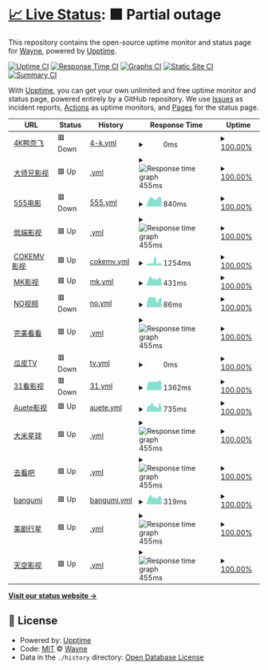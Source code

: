 # [📈 Live Status](https://Waynenet.github.io/upptime): <!--live status--> **🟧 Partial outage**

This repository contains the open-source uptime monitor and status page for [Wayne](soga.ml), powered by [Upptime](https://github.com/upptime/upptime).

[![Uptime CI](https://github.com/Waynenet/upptime/workflows/Uptime%20CI/badge.svg)](https://github.com/Waynenet/upptime/actions?query=workflow%3A%22Uptime+CI%22)
[![Response Time CI](https://github.com/Waynenet/upptime/workflows/Response%20Time%20CI/badge.svg)](https://github.com/Waynenet/upptime/actions?query=workflow%3A%22Response+Time+CI%22)
[![Graphs CI](https://github.com/Waynenet/upptime/workflows/Graphs%20CI/badge.svg)](https://github.com/Waynenet/upptime/actions?query=workflow%3A%22Graphs+CI%22)
[![Static Site CI](https://github.com/Waynenet/upptime/workflows/Static%20Site%20CI/badge.svg)](https://github.com/Waynenet/upptime/actions?query=workflow%3A%22Static+Site+CI%22)
[![Summary CI](https://github.com/Waynenet/upptime/workflows/Summary%20CI/badge.svg)](https://github.com/Waynenet/upptime/actions?query=workflow%3A%22Summary+CI%22)

With [Upptime](https://upptime.js.org), you can get your own unlimited and free uptime monitor and status page, powered entirely by a GitHub repository. We use [Issues](https://github.com/Waynenet/upptime/issues) as incident reports, [Actions](https://github.com/Waynenet/upptime/actions) as uptime monitors, and [Pages](https://Waynenet.github.io/upptime) for the status page.

<!--start: status pages-->
<!-- This summary is generated by Upptime (https://github.com/upptime/upptime) -->
<!-- Do not edit this manually, your changes will be overwritten -->
<!-- prettier-ignore -->
| URL | Status | History | Response Time | Uptime |
| --- | ------ | ------- | ------------- | ------ |
| <img alt="" src="https://icons.duckduckgo.com/ip3/azx.me.ico" height="13"> [4K鸭奈飞](https://azx.me) | 🟥 Down | [4-k.yml](https://github.com/Waynenet/upptime/commits/HEAD/history/4-k.yml) | <details><summary><img alt="Response time graph" src="./graphs/4-k/response-time-week.png" height="20"> 0ms</summary><br><a href="https://Waynenet.github.io/upptime/history/4-k"><img alt="Response time 0" src="https://img.shields.io/endpoint?url=https%3A%2F%2Fraw.githubusercontent.com%2FWaynenet%2Fupptime%2FHEAD%2Fapi%2F4-k%2Fresponse-time.json"></a><br><a href="https://Waynenet.github.io/upptime/history/4-k"><img alt="24-hour response time 0" src="https://img.shields.io/endpoint?url=https%3A%2F%2Fraw.githubusercontent.com%2FWaynenet%2Fupptime%2FHEAD%2Fapi%2F4-k%2Fresponse-time-day.json"></a><br><a href="https://Waynenet.github.io/upptime/history/4-k"><img alt="7-day response time 0" src="https://img.shields.io/endpoint?url=https%3A%2F%2Fraw.githubusercontent.com%2FWaynenet%2Fupptime%2FHEAD%2Fapi%2F4-k%2Fresponse-time-week.json"></a><br><a href="https://Waynenet.github.io/upptime/history/4-k"><img alt="30-day response time 0" src="https://img.shields.io/endpoint?url=https%3A%2F%2Fraw.githubusercontent.com%2FWaynenet%2Fupptime%2FHEAD%2Fapi%2F4-k%2Fresponse-time-month.json"></a><br><a href="https://Waynenet.github.io/upptime/history/4-k"><img alt="1-year response time 0" src="https://img.shields.io/endpoint?url=https%3A%2F%2Fraw.githubusercontent.com%2FWaynenet%2Fupptime%2FHEAD%2Fapi%2F4-k%2Fresponse-time-year.json"></a></details> | <details><summary><a href="https://Waynenet.github.io/upptime/history/4-k">100.00%</a></summary><a href="https://Waynenet.github.io/upptime/history/4-k"><img alt="All-time uptime 100.00%" src="https://img.shields.io/endpoint?url=https%3A%2F%2Fraw.githubusercontent.com%2FWaynenet%2Fupptime%2FHEAD%2Fapi%2F4-k%2Fuptime.json"></a><br><a href="https://Waynenet.github.io/upptime/history/4-k"><img alt="24-hour uptime 100.00%" src="https://img.shields.io/endpoint?url=https%3A%2F%2Fraw.githubusercontent.com%2FWaynenet%2Fupptime%2FHEAD%2Fapi%2F4-k%2Fuptime-day.json"></a><br><a href="https://Waynenet.github.io/upptime/history/4-k"><img alt="7-day uptime 100.00%" src="https://img.shields.io/endpoint?url=https%3A%2F%2Fraw.githubusercontent.com%2FWaynenet%2Fupptime%2FHEAD%2Fapi%2F4-k%2Fuptime-week.json"></a><br><a href="https://Waynenet.github.io/upptime/history/4-k"><img alt="30-day uptime 100.00%" src="https://img.shields.io/endpoint?url=https%3A%2F%2Fraw.githubusercontent.com%2FWaynenet%2Fupptime%2FHEAD%2Fapi%2F4-k%2Fuptime-month.json"></a><br><a href="https://Waynenet.github.io/upptime/history/4-k"><img alt="1-year uptime 100.00%" src="https://img.shields.io/endpoint?url=https%3A%2F%2Fraw.githubusercontent.com%2FWaynenet%2Fupptime%2FHEAD%2Fapi%2F4-k%2Fuptime-year.json"></a></details>
| <img alt="" src="https://icons.duckduckgo.com/ip3/dsxys.pro.ico" height="13"> [大师兄影视](https://dsxys.pro) | 🟩 Up | [.yml](https://github.com/Waynenet/upptime/commits/HEAD/history/.yml) | <details><summary><img alt="Response time graph" src="./graphs//response-time-week.png" height="20"> 455ms</summary><br><a href="https://Waynenet.github.io/upptime/history/"><img alt="Response time 867" src="https://img.shields.io/endpoint?url=https%3A%2F%2Fraw.githubusercontent.com%2FWaynenet%2Fupptime%2FHEAD%2Fapi%2F%2Fresponse-time.json"></a><br><a href="https://Waynenet.github.io/upptime/history/"><img alt="24-hour response time 421" src="https://img.shields.io/endpoint?url=https%3A%2F%2Fraw.githubusercontent.com%2FWaynenet%2Fupptime%2FHEAD%2Fapi%2F%2Fresponse-time-day.json"></a><br><a href="https://Waynenet.github.io/upptime/history/"><img alt="7-day response time 455" src="https://img.shields.io/endpoint?url=https%3A%2F%2Fraw.githubusercontent.com%2FWaynenet%2Fupptime%2FHEAD%2Fapi%2F%2Fresponse-time-week.json"></a><br><a href="https://Waynenet.github.io/upptime/history/"><img alt="30-day response time 781" src="https://img.shields.io/endpoint?url=https%3A%2F%2Fraw.githubusercontent.com%2FWaynenet%2Fupptime%2FHEAD%2Fapi%2F%2Fresponse-time-month.json"></a><br><a href="https://Waynenet.github.io/upptime/history/"><img alt="1-year response time 867" src="https://img.shields.io/endpoint?url=https%3A%2F%2Fraw.githubusercontent.com%2FWaynenet%2Fupptime%2FHEAD%2Fapi%2F%2Fresponse-time-year.json"></a></details> | <details><summary><a href="https://Waynenet.github.io/upptime/history/">100.00%</a></summary><a href="https://Waynenet.github.io/upptime/history/"><img alt="All-time uptime 99.71%" src="https://img.shields.io/endpoint?url=https%3A%2F%2Fraw.githubusercontent.com%2FWaynenet%2Fupptime%2FHEAD%2Fapi%2F%2Fuptime.json"></a><br><a href="https://Waynenet.github.io/upptime/history/"><img alt="24-hour uptime 100.00%" src="https://img.shields.io/endpoint?url=https%3A%2F%2Fraw.githubusercontent.com%2FWaynenet%2Fupptime%2FHEAD%2Fapi%2F%2Fuptime-day.json"></a><br><a href="https://Waynenet.github.io/upptime/history/"><img alt="7-day uptime 100.00%" src="https://img.shields.io/endpoint?url=https%3A%2F%2Fraw.githubusercontent.com%2FWaynenet%2Fupptime%2FHEAD%2Fapi%2F%2Fuptime-week.json"></a><br><a href="https://Waynenet.github.io/upptime/history/"><img alt="30-day uptime 99.73%" src="https://img.shields.io/endpoint?url=https%3A%2F%2Fraw.githubusercontent.com%2FWaynenet%2Fupptime%2FHEAD%2Fapi%2F%2Fuptime-month.json"></a><br><a href="https://Waynenet.github.io/upptime/history/"><img alt="1-year uptime 99.71%" src="https://img.shields.io/endpoint?url=https%3A%2F%2Fraw.githubusercontent.com%2FWaynenet%2Fupptime%2FHEAD%2Fapi%2F%2Fuptime-year.json"></a></details>
| <img alt="" src="https://icons.duckduckgo.com/ip3/www.5ying.fun.ico" height="13"> [555电影](https://www.5ying.fun) | 🟥 Down | [555.yml](https://github.com/Waynenet/upptime/commits/HEAD/history/555.yml) | <details><summary><img alt="Response time graph" src="./graphs/555/response-time-week.png" height="20"> 840ms</summary><br><a href="https://Waynenet.github.io/upptime/history/555"><img alt="Response time 1082" src="https://img.shields.io/endpoint?url=https%3A%2F%2Fraw.githubusercontent.com%2FWaynenet%2Fupptime%2FHEAD%2Fapi%2F555%2Fresponse-time.json"></a><br><a href="https://Waynenet.github.io/upptime/history/555"><img alt="24-hour response time 933" src="https://img.shields.io/endpoint?url=https%3A%2F%2Fraw.githubusercontent.com%2FWaynenet%2Fupptime%2FHEAD%2Fapi%2F555%2Fresponse-time-day.json"></a><br><a href="https://Waynenet.github.io/upptime/history/555"><img alt="7-day response time 840" src="https://img.shields.io/endpoint?url=https%3A%2F%2Fraw.githubusercontent.com%2FWaynenet%2Fupptime%2FHEAD%2Fapi%2F555%2Fresponse-time-week.json"></a><br><a href="https://Waynenet.github.io/upptime/history/555"><img alt="30-day response time 1106" src="https://img.shields.io/endpoint?url=https%3A%2F%2Fraw.githubusercontent.com%2FWaynenet%2Fupptime%2FHEAD%2Fapi%2F555%2Fresponse-time-month.json"></a><br><a href="https://Waynenet.github.io/upptime/history/555"><img alt="1-year response time 1082" src="https://img.shields.io/endpoint?url=https%3A%2F%2Fraw.githubusercontent.com%2FWaynenet%2Fupptime%2FHEAD%2Fapi%2F555%2Fresponse-time-year.json"></a></details> | <details><summary><a href="https://Waynenet.github.io/upptime/history/555">100.00%</a></summary><a href="https://Waynenet.github.io/upptime/history/555"><img alt="All-time uptime 100.00%" src="https://img.shields.io/endpoint?url=https%3A%2F%2Fraw.githubusercontent.com%2FWaynenet%2Fupptime%2FHEAD%2Fapi%2F555%2Fuptime.json"></a><br><a href="https://Waynenet.github.io/upptime/history/555"><img alt="24-hour uptime 100.00%" src="https://img.shields.io/endpoint?url=https%3A%2F%2Fraw.githubusercontent.com%2FWaynenet%2Fupptime%2FHEAD%2Fapi%2F555%2Fuptime-day.json"></a><br><a href="https://Waynenet.github.io/upptime/history/555"><img alt="7-day uptime 100.00%" src="https://img.shields.io/endpoint?url=https%3A%2F%2Fraw.githubusercontent.com%2FWaynenet%2Fupptime%2FHEAD%2Fapi%2F555%2Fuptime-week.json"></a><br><a href="https://Waynenet.github.io/upptime/history/555"><img alt="30-day uptime 100.00%" src="https://img.shields.io/endpoint?url=https%3A%2F%2Fraw.githubusercontent.com%2FWaynenet%2Fupptime%2FHEAD%2Fapi%2F555%2Fuptime-month.json"></a><br><a href="https://Waynenet.github.io/upptime/history/555"><img alt="1-year uptime 100.00%" src="https://img.shields.io/endpoint?url=https%3A%2F%2Fraw.githubusercontent.com%2FWaynenet%2Fupptime%2FHEAD%2Fapi%2F555%2Fuptime-year.json"></a></details>
| <img alt="" src="https://icons.duckduckgo.com/ip3/ddys.tv.ico" height="13"> [低端影视](https://ddys.tv) | 🟩 Up | [.yml](https://github.com/Waynenet/upptime/commits/HEAD/history/.yml) | <details><summary><img alt="Response time graph" src="./graphs//response-time-week.png" height="20"> 455ms</summary><br><a href="https://Waynenet.github.io/upptime/history/"><img alt="Response time 867" src="https://img.shields.io/endpoint?url=https%3A%2F%2Fraw.githubusercontent.com%2FWaynenet%2Fupptime%2FHEAD%2Fapi%2F%2Fresponse-time.json"></a><br><a href="https://Waynenet.github.io/upptime/history/"><img alt="24-hour response time 421" src="https://img.shields.io/endpoint?url=https%3A%2F%2Fraw.githubusercontent.com%2FWaynenet%2Fupptime%2FHEAD%2Fapi%2F%2Fresponse-time-day.json"></a><br><a href="https://Waynenet.github.io/upptime/history/"><img alt="7-day response time 455" src="https://img.shields.io/endpoint?url=https%3A%2F%2Fraw.githubusercontent.com%2FWaynenet%2Fupptime%2FHEAD%2Fapi%2F%2Fresponse-time-week.json"></a><br><a href="https://Waynenet.github.io/upptime/history/"><img alt="30-day response time 781" src="https://img.shields.io/endpoint?url=https%3A%2F%2Fraw.githubusercontent.com%2FWaynenet%2Fupptime%2FHEAD%2Fapi%2F%2Fresponse-time-month.json"></a><br><a href="https://Waynenet.github.io/upptime/history/"><img alt="1-year response time 867" src="https://img.shields.io/endpoint?url=https%3A%2F%2Fraw.githubusercontent.com%2FWaynenet%2Fupptime%2FHEAD%2Fapi%2F%2Fresponse-time-year.json"></a></details> | <details><summary><a href="https://Waynenet.github.io/upptime/history/">100.00%</a></summary><a href="https://Waynenet.github.io/upptime/history/"><img alt="All-time uptime 99.71%" src="https://img.shields.io/endpoint?url=https%3A%2F%2Fraw.githubusercontent.com%2FWaynenet%2Fupptime%2FHEAD%2Fapi%2F%2Fuptime.json"></a><br><a href="https://Waynenet.github.io/upptime/history/"><img alt="24-hour uptime 100.00%" src="https://img.shields.io/endpoint?url=https%3A%2F%2Fraw.githubusercontent.com%2FWaynenet%2Fupptime%2FHEAD%2Fapi%2F%2Fuptime-day.json"></a><br><a href="https://Waynenet.github.io/upptime/history/"><img alt="7-day uptime 100.00%" src="https://img.shields.io/endpoint?url=https%3A%2F%2Fraw.githubusercontent.com%2FWaynenet%2Fupptime%2FHEAD%2Fapi%2F%2Fuptime-week.json"></a><br><a href="https://Waynenet.github.io/upptime/history/"><img alt="30-day uptime 99.73%" src="https://img.shields.io/endpoint?url=https%3A%2F%2Fraw.githubusercontent.com%2FWaynenet%2Fupptime%2FHEAD%2Fapi%2F%2Fuptime-month.json"></a><br><a href="https://Waynenet.github.io/upptime/history/"><img alt="1-year uptime 99.71%" src="https://img.shields.io/endpoint?url=https%3A%2F%2Fraw.githubusercontent.com%2FWaynenet%2Fupptime%2FHEAD%2Fapi%2F%2Fuptime-year.json"></a></details>
| <img alt="" src="https://icons.duckduckgo.com/ip3/cokemv.me.ico" height="13"> [COKEMV影视](https://cokemv.me) | 🟩 Up | [cokemv.yml](https://github.com/Waynenet/upptime/commits/HEAD/history/cokemv.yml) | <details><summary><img alt="Response time graph" src="./graphs/cokemv/response-time-week.png" height="20"> 1254ms</summary><br><a href="https://Waynenet.github.io/upptime/history/cokemv"><img alt="Response time 846" src="https://img.shields.io/endpoint?url=https%3A%2F%2Fraw.githubusercontent.com%2FWaynenet%2Fupptime%2FHEAD%2Fapi%2Fcokemv%2Fresponse-time.json"></a><br><a href="https://Waynenet.github.io/upptime/history/cokemv"><img alt="24-hour response time 1115" src="https://img.shields.io/endpoint?url=https%3A%2F%2Fraw.githubusercontent.com%2FWaynenet%2Fupptime%2FHEAD%2Fapi%2Fcokemv%2Fresponse-time-day.json"></a><br><a href="https://Waynenet.github.io/upptime/history/cokemv"><img alt="7-day response time 1254" src="https://img.shields.io/endpoint?url=https%3A%2F%2Fraw.githubusercontent.com%2FWaynenet%2Fupptime%2FHEAD%2Fapi%2Fcokemv%2Fresponse-time-week.json"></a><br><a href="https://Waynenet.github.io/upptime/history/cokemv"><img alt="30-day response time 932" src="https://img.shields.io/endpoint?url=https%3A%2F%2Fraw.githubusercontent.com%2FWaynenet%2Fupptime%2FHEAD%2Fapi%2Fcokemv%2Fresponse-time-month.json"></a><br><a href="https://Waynenet.github.io/upptime/history/cokemv"><img alt="1-year response time 846" src="https://img.shields.io/endpoint?url=https%3A%2F%2Fraw.githubusercontent.com%2FWaynenet%2Fupptime%2FHEAD%2Fapi%2Fcokemv%2Fresponse-time-year.json"></a></details> | <details><summary><a href="https://Waynenet.github.io/upptime/history/cokemv">100.00%</a></summary><a href="https://Waynenet.github.io/upptime/history/cokemv"><img alt="All-time uptime 100.00%" src="https://img.shields.io/endpoint?url=https%3A%2F%2Fraw.githubusercontent.com%2FWaynenet%2Fupptime%2FHEAD%2Fapi%2Fcokemv%2Fuptime.json"></a><br><a href="https://Waynenet.github.io/upptime/history/cokemv"><img alt="24-hour uptime 100.00%" src="https://img.shields.io/endpoint?url=https%3A%2F%2Fraw.githubusercontent.com%2FWaynenet%2Fupptime%2FHEAD%2Fapi%2Fcokemv%2Fuptime-day.json"></a><br><a href="https://Waynenet.github.io/upptime/history/cokemv"><img alt="7-day uptime 100.00%" src="https://img.shields.io/endpoint?url=https%3A%2F%2Fraw.githubusercontent.com%2FWaynenet%2Fupptime%2FHEAD%2Fapi%2Fcokemv%2Fuptime-week.json"></a><br><a href="https://Waynenet.github.io/upptime/history/cokemv"><img alt="30-day uptime 100.00%" src="https://img.shields.io/endpoint?url=https%3A%2F%2Fraw.githubusercontent.com%2FWaynenet%2Fupptime%2FHEAD%2Fapi%2Fcokemv%2Fuptime-month.json"></a><br><a href="https://Waynenet.github.io/upptime/history/cokemv"><img alt="1-year uptime 100.00%" src="https://img.shields.io/endpoint?url=https%3A%2F%2Fraw.githubusercontent.com%2FWaynenet%2Fupptime%2FHEAD%2Fapi%2Fcokemv%2Fuptime-year.json"></a></details>
| <img alt="" src="https://icons.duckduckgo.com/ip3/www.mkvdo.com.ico" height="13"> [MK影视](https://www.mkvdo.com) | 🟩 Up | [mk.yml](https://github.com/Waynenet/upptime/commits/HEAD/history/mk.yml) | <details><summary><img alt="Response time graph" src="./graphs/mk/response-time-week.png" height="20"> 431ms</summary><br><a href="https://Waynenet.github.io/upptime/history/mk"><img alt="Response time 453" src="https://img.shields.io/endpoint?url=https%3A%2F%2Fraw.githubusercontent.com%2FWaynenet%2Fupptime%2FHEAD%2Fapi%2Fmk%2Fresponse-time.json"></a><br><a href="https://Waynenet.github.io/upptime/history/mk"><img alt="24-hour response time 474" src="https://img.shields.io/endpoint?url=https%3A%2F%2Fraw.githubusercontent.com%2FWaynenet%2Fupptime%2FHEAD%2Fapi%2Fmk%2Fresponse-time-day.json"></a><br><a href="https://Waynenet.github.io/upptime/history/mk"><img alt="7-day response time 431" src="https://img.shields.io/endpoint?url=https%3A%2F%2Fraw.githubusercontent.com%2FWaynenet%2Fupptime%2FHEAD%2Fapi%2Fmk%2Fresponse-time-week.json"></a><br><a href="https://Waynenet.github.io/upptime/history/mk"><img alt="30-day response time 471" src="https://img.shields.io/endpoint?url=https%3A%2F%2Fraw.githubusercontent.com%2FWaynenet%2Fupptime%2FHEAD%2Fapi%2Fmk%2Fresponse-time-month.json"></a><br><a href="https://Waynenet.github.io/upptime/history/mk"><img alt="1-year response time 453" src="https://img.shields.io/endpoint?url=https%3A%2F%2Fraw.githubusercontent.com%2FWaynenet%2Fupptime%2FHEAD%2Fapi%2Fmk%2Fresponse-time-year.json"></a></details> | <details><summary><a href="https://Waynenet.github.io/upptime/history/mk">100.00%</a></summary><a href="https://Waynenet.github.io/upptime/history/mk"><img alt="All-time uptime 100.00%" src="https://img.shields.io/endpoint?url=https%3A%2F%2Fraw.githubusercontent.com%2FWaynenet%2Fupptime%2FHEAD%2Fapi%2Fmk%2Fuptime.json"></a><br><a href="https://Waynenet.github.io/upptime/history/mk"><img alt="24-hour uptime 100.00%" src="https://img.shields.io/endpoint?url=https%3A%2F%2Fraw.githubusercontent.com%2FWaynenet%2Fupptime%2FHEAD%2Fapi%2Fmk%2Fuptime-day.json"></a><br><a href="https://Waynenet.github.io/upptime/history/mk"><img alt="7-day uptime 100.00%" src="https://img.shields.io/endpoint?url=https%3A%2F%2Fraw.githubusercontent.com%2FWaynenet%2Fupptime%2FHEAD%2Fapi%2Fmk%2Fuptime-week.json"></a><br><a href="https://Waynenet.github.io/upptime/history/mk"><img alt="30-day uptime 100.00%" src="https://img.shields.io/endpoint?url=https%3A%2F%2Fraw.githubusercontent.com%2FWaynenet%2Fupptime%2FHEAD%2Fapi%2Fmk%2Fuptime-month.json"></a><br><a href="https://Waynenet.github.io/upptime/history/mk"><img alt="1-year uptime 100.00%" src="https://img.shields.io/endpoint?url=https%3A%2F%2Fraw.githubusercontent.com%2FWaynenet%2Fupptime%2FHEAD%2Fapi%2Fmk%2Fuptime-year.json"></a></details>
| <img alt="" src="https://icons.duckduckgo.com/ip3/www.novipnoad.com.ico" height="13"> [NO视频](https://www.novipnoad.com) | 🟥 Down | [no.yml](https://github.com/Waynenet/upptime/commits/HEAD/history/no.yml) | <details><summary><img alt="Response time graph" src="./graphs/no/response-time-week.png" height="20"> 86ms</summary><br><a href="https://Waynenet.github.io/upptime/history/no"><img alt="Response time 89" src="https://img.shields.io/endpoint?url=https%3A%2F%2Fraw.githubusercontent.com%2FWaynenet%2Fupptime%2FHEAD%2Fapi%2Fno%2Fresponse-time.json"></a><br><a href="https://Waynenet.github.io/upptime/history/no"><img alt="24-hour response time 87" src="https://img.shields.io/endpoint?url=https%3A%2F%2Fraw.githubusercontent.com%2FWaynenet%2Fupptime%2FHEAD%2Fapi%2Fno%2Fresponse-time-day.json"></a><br><a href="https://Waynenet.github.io/upptime/history/no"><img alt="7-day response time 86" src="https://img.shields.io/endpoint?url=https%3A%2F%2Fraw.githubusercontent.com%2FWaynenet%2Fupptime%2FHEAD%2Fapi%2Fno%2Fresponse-time-week.json"></a><br><a href="https://Waynenet.github.io/upptime/history/no"><img alt="30-day response time 85" src="https://img.shields.io/endpoint?url=https%3A%2F%2Fraw.githubusercontent.com%2FWaynenet%2Fupptime%2FHEAD%2Fapi%2Fno%2Fresponse-time-month.json"></a><br><a href="https://Waynenet.github.io/upptime/history/no"><img alt="1-year response time 89" src="https://img.shields.io/endpoint?url=https%3A%2F%2Fraw.githubusercontent.com%2FWaynenet%2Fupptime%2FHEAD%2Fapi%2Fno%2Fresponse-time-year.json"></a></details> | <details><summary><a href="https://Waynenet.github.io/upptime/history/no">100.00%</a></summary><a href="https://Waynenet.github.io/upptime/history/no"><img alt="All-time uptime 99.95%" src="https://img.shields.io/endpoint?url=https%3A%2F%2Fraw.githubusercontent.com%2FWaynenet%2Fupptime%2FHEAD%2Fapi%2Fno%2Fuptime.json"></a><br><a href="https://Waynenet.github.io/upptime/history/no"><img alt="24-hour uptime 100.00%" src="https://img.shields.io/endpoint?url=https%3A%2F%2Fraw.githubusercontent.com%2FWaynenet%2Fupptime%2FHEAD%2Fapi%2Fno%2Fuptime-day.json"></a><br><a href="https://Waynenet.github.io/upptime/history/no"><img alt="7-day uptime 100.00%" src="https://img.shields.io/endpoint?url=https%3A%2F%2Fraw.githubusercontent.com%2FWaynenet%2Fupptime%2FHEAD%2Fapi%2Fno%2Fuptime-week.json"></a><br><a href="https://Waynenet.github.io/upptime/history/no"><img alt="30-day uptime 100.00%" src="https://img.shields.io/endpoint?url=https%3A%2F%2Fraw.githubusercontent.com%2FWaynenet%2Fupptime%2FHEAD%2Fapi%2Fno%2Fuptime-month.json"></a><br><a href="https://Waynenet.github.io/upptime/history/no"><img alt="1-year uptime 99.95%" src="https://img.shields.io/endpoint?url=https%3A%2F%2Fraw.githubusercontent.com%2FWaynenet%2Fupptime%2FHEAD%2Fapi%2Fno%2Fuptime-year.json"></a></details>
| <img alt="" src="https://icons.duckduckgo.com/ip3/www.wanmeikk.film.ico" height="13"> [完美看看](https://www.wanmeikk.film) | 🟩 Up | [.yml](https://github.com/Waynenet/upptime/commits/HEAD/history/.yml) | <details><summary><img alt="Response time graph" src="./graphs//response-time-week.png" height="20"> 455ms</summary><br><a href="https://Waynenet.github.io/upptime/history/"><img alt="Response time 867" src="https://img.shields.io/endpoint?url=https%3A%2F%2Fraw.githubusercontent.com%2FWaynenet%2Fupptime%2FHEAD%2Fapi%2F%2Fresponse-time.json"></a><br><a href="https://Waynenet.github.io/upptime/history/"><img alt="24-hour response time 421" src="https://img.shields.io/endpoint?url=https%3A%2F%2Fraw.githubusercontent.com%2FWaynenet%2Fupptime%2FHEAD%2Fapi%2F%2Fresponse-time-day.json"></a><br><a href="https://Waynenet.github.io/upptime/history/"><img alt="7-day response time 455" src="https://img.shields.io/endpoint?url=https%3A%2F%2Fraw.githubusercontent.com%2FWaynenet%2Fupptime%2FHEAD%2Fapi%2F%2Fresponse-time-week.json"></a><br><a href="https://Waynenet.github.io/upptime/history/"><img alt="30-day response time 781" src="https://img.shields.io/endpoint?url=https%3A%2F%2Fraw.githubusercontent.com%2FWaynenet%2Fupptime%2FHEAD%2Fapi%2F%2Fresponse-time-month.json"></a><br><a href="https://Waynenet.github.io/upptime/history/"><img alt="1-year response time 867" src="https://img.shields.io/endpoint?url=https%3A%2F%2Fraw.githubusercontent.com%2FWaynenet%2Fupptime%2FHEAD%2Fapi%2F%2Fresponse-time-year.json"></a></details> | <details><summary><a href="https://Waynenet.github.io/upptime/history/">100.00%</a></summary><a href="https://Waynenet.github.io/upptime/history/"><img alt="All-time uptime 99.71%" src="https://img.shields.io/endpoint?url=https%3A%2F%2Fraw.githubusercontent.com%2FWaynenet%2Fupptime%2FHEAD%2Fapi%2F%2Fuptime.json"></a><br><a href="https://Waynenet.github.io/upptime/history/"><img alt="24-hour uptime 100.00%" src="https://img.shields.io/endpoint?url=https%3A%2F%2Fraw.githubusercontent.com%2FWaynenet%2Fupptime%2FHEAD%2Fapi%2F%2Fuptime-day.json"></a><br><a href="https://Waynenet.github.io/upptime/history/"><img alt="7-day uptime 100.00%" src="https://img.shields.io/endpoint?url=https%3A%2F%2Fraw.githubusercontent.com%2FWaynenet%2Fupptime%2FHEAD%2Fapi%2F%2Fuptime-week.json"></a><br><a href="https://Waynenet.github.io/upptime/history/"><img alt="30-day uptime 99.73%" src="https://img.shields.io/endpoint?url=https%3A%2F%2Fraw.githubusercontent.com%2FWaynenet%2Fupptime%2FHEAD%2Fapi%2F%2Fuptime-month.json"></a><br><a href="https://Waynenet.github.io/upptime/history/"><img alt="1-year uptime 99.71%" src="https://img.shields.io/endpoint?url=https%3A%2F%2Fraw.githubusercontent.com%2FWaynenet%2Fupptime%2FHEAD%2Fapi%2F%2Fuptime-year.json"></a></details>
| <img alt="" src="https://icons.duckduckgo.com/ip3/guapitv.top.ico" height="13"> [瓜皮TV](https://guapitv.top) | 🟥 Down | [tv.yml](https://github.com/Waynenet/upptime/commits/HEAD/history/tv.yml) | <details><summary><img alt="Response time graph" src="./graphs/tv/response-time-week.png" height="20"> 0ms</summary><br><a href="https://Waynenet.github.io/upptime/history/tv"><img alt="Response time 0" src="https://img.shields.io/endpoint?url=https%3A%2F%2Fraw.githubusercontent.com%2FWaynenet%2Fupptime%2FHEAD%2Fapi%2Ftv%2Fresponse-time.json"></a><br><a href="https://Waynenet.github.io/upptime/history/tv"><img alt="24-hour response time 0" src="https://img.shields.io/endpoint?url=https%3A%2F%2Fraw.githubusercontent.com%2FWaynenet%2Fupptime%2FHEAD%2Fapi%2Ftv%2Fresponse-time-day.json"></a><br><a href="https://Waynenet.github.io/upptime/history/tv"><img alt="7-day response time 0" src="https://img.shields.io/endpoint?url=https%3A%2F%2Fraw.githubusercontent.com%2FWaynenet%2Fupptime%2FHEAD%2Fapi%2Ftv%2Fresponse-time-week.json"></a><br><a href="https://Waynenet.github.io/upptime/history/tv"><img alt="30-day response time 0" src="https://img.shields.io/endpoint?url=https%3A%2F%2Fraw.githubusercontent.com%2FWaynenet%2Fupptime%2FHEAD%2Fapi%2Ftv%2Fresponse-time-month.json"></a><br><a href="https://Waynenet.github.io/upptime/history/tv"><img alt="1-year response time 0" src="https://img.shields.io/endpoint?url=https%3A%2F%2Fraw.githubusercontent.com%2FWaynenet%2Fupptime%2FHEAD%2Fapi%2Ftv%2Fresponse-time-year.json"></a></details> | <details><summary><a href="https://Waynenet.github.io/upptime/history/tv">100.00%</a></summary><a href="https://Waynenet.github.io/upptime/history/tv"><img alt="All-time uptime 99.97%" src="https://img.shields.io/endpoint?url=https%3A%2F%2Fraw.githubusercontent.com%2FWaynenet%2Fupptime%2FHEAD%2Fapi%2Ftv%2Fuptime.json"></a><br><a href="https://Waynenet.github.io/upptime/history/tv"><img alt="24-hour uptime 100.00%" src="https://img.shields.io/endpoint?url=https%3A%2F%2Fraw.githubusercontent.com%2FWaynenet%2Fupptime%2FHEAD%2Fapi%2Ftv%2Fuptime-day.json"></a><br><a href="https://Waynenet.github.io/upptime/history/tv"><img alt="7-day uptime 100.00%" src="https://img.shields.io/endpoint?url=https%3A%2F%2Fraw.githubusercontent.com%2FWaynenet%2Fupptime%2FHEAD%2Fapi%2Ftv%2Fuptime-week.json"></a><br><a href="https://Waynenet.github.io/upptime/history/tv"><img alt="30-day uptime 100.00%" src="https://img.shields.io/endpoint?url=https%3A%2F%2Fraw.githubusercontent.com%2FWaynenet%2Fupptime%2FHEAD%2Fapi%2Ftv%2Fuptime-month.json"></a><br><a href="https://Waynenet.github.io/upptime/history/tv"><img alt="1-year uptime 99.97%" src="https://img.shields.io/endpoint?url=https%3A%2F%2Fraw.githubusercontent.com%2FWaynenet%2Fupptime%2FHEAD%2Fapi%2Ftv%2Fuptime-year.json"></a></details>
| <img alt="" src="https://icons.duckduckgo.com/ip3/www.31kan.com.ico" height="13"> [31看影视](http://www.31kan.com) | 🟥 Down | [31.yml](https://github.com/Waynenet/upptime/commits/HEAD/history/31.yml) | <details><summary><img alt="Response time graph" src="./graphs/31/response-time-week.png" height="20"> 1362ms</summary><br><a href="https://Waynenet.github.io/upptime/history/31"><img alt="Response time 1417" src="https://img.shields.io/endpoint?url=https%3A%2F%2Fraw.githubusercontent.com%2FWaynenet%2Fupptime%2FHEAD%2Fapi%2F31%2Fresponse-time.json"></a><br><a href="https://Waynenet.github.io/upptime/history/31"><img alt="24-hour response time 1329" src="https://img.shields.io/endpoint?url=https%3A%2F%2Fraw.githubusercontent.com%2FWaynenet%2Fupptime%2FHEAD%2Fapi%2F31%2Fresponse-time-day.json"></a><br><a href="https://Waynenet.github.io/upptime/history/31"><img alt="7-day response time 1362" src="https://img.shields.io/endpoint?url=https%3A%2F%2Fraw.githubusercontent.com%2FWaynenet%2Fupptime%2FHEAD%2Fapi%2F31%2Fresponse-time-week.json"></a><br><a href="https://Waynenet.github.io/upptime/history/31"><img alt="30-day response time 1417" src="https://img.shields.io/endpoint?url=https%3A%2F%2Fraw.githubusercontent.com%2FWaynenet%2Fupptime%2FHEAD%2Fapi%2F31%2Fresponse-time-month.json"></a><br><a href="https://Waynenet.github.io/upptime/history/31"><img alt="1-year response time 1417" src="https://img.shields.io/endpoint?url=https%3A%2F%2Fraw.githubusercontent.com%2FWaynenet%2Fupptime%2FHEAD%2Fapi%2F31%2Fresponse-time-year.json"></a></details> | <details><summary><a href="https://Waynenet.github.io/upptime/history/31">100.00%</a></summary><a href="https://Waynenet.github.io/upptime/history/31"><img alt="All-time uptime 100.00%" src="https://img.shields.io/endpoint?url=https%3A%2F%2Fraw.githubusercontent.com%2FWaynenet%2Fupptime%2FHEAD%2Fapi%2F31%2Fuptime.json"></a><br><a href="https://Waynenet.github.io/upptime/history/31"><img alt="24-hour uptime 100.00%" src="https://img.shields.io/endpoint?url=https%3A%2F%2Fraw.githubusercontent.com%2FWaynenet%2Fupptime%2FHEAD%2Fapi%2F31%2Fuptime-day.json"></a><br><a href="https://Waynenet.github.io/upptime/history/31"><img alt="7-day uptime 100.00%" src="https://img.shields.io/endpoint?url=https%3A%2F%2Fraw.githubusercontent.com%2FWaynenet%2Fupptime%2FHEAD%2Fapi%2F31%2Fuptime-week.json"></a><br><a href="https://Waynenet.github.io/upptime/history/31"><img alt="30-day uptime 100.00%" src="https://img.shields.io/endpoint?url=https%3A%2F%2Fraw.githubusercontent.com%2FWaynenet%2Fupptime%2FHEAD%2Fapi%2F31%2Fuptime-month.json"></a><br><a href="https://Waynenet.github.io/upptime/history/31"><img alt="1-year uptime 100.00%" src="https://img.shields.io/endpoint?url=https%3A%2F%2Fraw.githubusercontent.com%2FWaynenet%2Fupptime%2FHEAD%2Fapi%2F31%2Fuptime-year.json"></a></details>
| <img alt="" src="https://icons.duckduckgo.com/ip3/auete.com.ico" height="13"> [Auete影视](https://auete.com) | 🟩 Up | [auete.yml](https://github.com/Waynenet/upptime/commits/HEAD/history/auete.yml) | <details><summary><img alt="Response time graph" src="./graphs/auete/response-time-week.png" height="20"> 735ms</summary><br><a href="https://Waynenet.github.io/upptime/history/auete"><img alt="Response time 725" src="https://img.shields.io/endpoint?url=https%3A%2F%2Fraw.githubusercontent.com%2FWaynenet%2Fupptime%2FHEAD%2Fapi%2Fauete%2Fresponse-time.json"></a><br><a href="https://Waynenet.github.io/upptime/history/auete"><img alt="24-hour response time 948" src="https://img.shields.io/endpoint?url=https%3A%2F%2Fraw.githubusercontent.com%2FWaynenet%2Fupptime%2FHEAD%2Fapi%2Fauete%2Fresponse-time-day.json"></a><br><a href="https://Waynenet.github.io/upptime/history/auete"><img alt="7-day response time 735" src="https://img.shields.io/endpoint?url=https%3A%2F%2Fraw.githubusercontent.com%2FWaynenet%2Fupptime%2FHEAD%2Fapi%2Fauete%2Fresponse-time-week.json"></a><br><a href="https://Waynenet.github.io/upptime/history/auete"><img alt="30-day response time 791" src="https://img.shields.io/endpoint?url=https%3A%2F%2Fraw.githubusercontent.com%2FWaynenet%2Fupptime%2FHEAD%2Fapi%2Fauete%2Fresponse-time-month.json"></a><br><a href="https://Waynenet.github.io/upptime/history/auete"><img alt="1-year response time 725" src="https://img.shields.io/endpoint?url=https%3A%2F%2Fraw.githubusercontent.com%2FWaynenet%2Fupptime%2FHEAD%2Fapi%2Fauete%2Fresponse-time-year.json"></a></details> | <details><summary><a href="https://Waynenet.github.io/upptime/history/auete">100.00%</a></summary><a href="https://Waynenet.github.io/upptime/history/auete"><img alt="All-time uptime 100.00%" src="https://img.shields.io/endpoint?url=https%3A%2F%2Fraw.githubusercontent.com%2FWaynenet%2Fupptime%2FHEAD%2Fapi%2Fauete%2Fuptime.json"></a><br><a href="https://Waynenet.github.io/upptime/history/auete"><img alt="24-hour uptime 100.00%" src="https://img.shields.io/endpoint?url=https%3A%2F%2Fraw.githubusercontent.com%2FWaynenet%2Fupptime%2FHEAD%2Fapi%2Fauete%2Fuptime-day.json"></a><br><a href="https://Waynenet.github.io/upptime/history/auete"><img alt="7-day uptime 100.00%" src="https://img.shields.io/endpoint?url=https%3A%2F%2Fraw.githubusercontent.com%2FWaynenet%2Fupptime%2FHEAD%2Fapi%2Fauete%2Fuptime-week.json"></a><br><a href="https://Waynenet.github.io/upptime/history/auete"><img alt="30-day uptime 100.00%" src="https://img.shields.io/endpoint?url=https%3A%2F%2Fraw.githubusercontent.com%2FWaynenet%2Fupptime%2FHEAD%2Fapi%2Fauete%2Fuptime-month.json"></a><br><a href="https://Waynenet.github.io/upptime/history/auete"><img alt="1-year uptime 100.00%" src="https://img.shields.io/endpoint?url=https%3A%2F%2Fraw.githubusercontent.com%2FWaynenet%2Fupptime%2FHEAD%2Fapi%2Fauete%2Fuptime-year.json"></a></details>
| <img alt="" src="https://icons.duckduckgo.com/ip3/www.dmxq.fun.ico" height="13"> [大米星球](https://www.dmxq.fun) | 🟩 Up | [.yml](https://github.com/Waynenet/upptime/commits/HEAD/history/.yml) | <details><summary><img alt="Response time graph" src="./graphs//response-time-week.png" height="20"> 455ms</summary><br><a href="https://Waynenet.github.io/upptime/history/"><img alt="Response time 867" src="https://img.shields.io/endpoint?url=https%3A%2F%2Fraw.githubusercontent.com%2FWaynenet%2Fupptime%2FHEAD%2Fapi%2F%2Fresponse-time.json"></a><br><a href="https://Waynenet.github.io/upptime/history/"><img alt="24-hour response time 421" src="https://img.shields.io/endpoint?url=https%3A%2F%2Fraw.githubusercontent.com%2FWaynenet%2Fupptime%2FHEAD%2Fapi%2F%2Fresponse-time-day.json"></a><br><a href="https://Waynenet.github.io/upptime/history/"><img alt="7-day response time 455" src="https://img.shields.io/endpoint?url=https%3A%2F%2Fraw.githubusercontent.com%2FWaynenet%2Fupptime%2FHEAD%2Fapi%2F%2Fresponse-time-week.json"></a><br><a href="https://Waynenet.github.io/upptime/history/"><img alt="30-day response time 781" src="https://img.shields.io/endpoint?url=https%3A%2F%2Fraw.githubusercontent.com%2FWaynenet%2Fupptime%2FHEAD%2Fapi%2F%2Fresponse-time-month.json"></a><br><a href="https://Waynenet.github.io/upptime/history/"><img alt="1-year response time 867" src="https://img.shields.io/endpoint?url=https%3A%2F%2Fraw.githubusercontent.com%2FWaynenet%2Fupptime%2FHEAD%2Fapi%2F%2Fresponse-time-year.json"></a></details> | <details><summary><a href="https://Waynenet.github.io/upptime/history/">100.00%</a></summary><a href="https://Waynenet.github.io/upptime/history/"><img alt="All-time uptime 99.71%" src="https://img.shields.io/endpoint?url=https%3A%2F%2Fraw.githubusercontent.com%2FWaynenet%2Fupptime%2FHEAD%2Fapi%2F%2Fuptime.json"></a><br><a href="https://Waynenet.github.io/upptime/history/"><img alt="24-hour uptime 100.00%" src="https://img.shields.io/endpoint?url=https%3A%2F%2Fraw.githubusercontent.com%2FWaynenet%2Fupptime%2FHEAD%2Fapi%2F%2Fuptime-day.json"></a><br><a href="https://Waynenet.github.io/upptime/history/"><img alt="7-day uptime 100.00%" src="https://img.shields.io/endpoint?url=https%3A%2F%2Fraw.githubusercontent.com%2FWaynenet%2Fupptime%2FHEAD%2Fapi%2F%2Fuptime-week.json"></a><br><a href="https://Waynenet.github.io/upptime/history/"><img alt="30-day uptime 99.73%" src="https://img.shields.io/endpoint?url=https%3A%2F%2Fraw.githubusercontent.com%2FWaynenet%2Fupptime%2FHEAD%2Fapi%2F%2Fuptime-month.json"></a><br><a href="https://Waynenet.github.io/upptime/history/"><img alt="1-year uptime 99.71%" src="https://img.shields.io/endpoint?url=https%3A%2F%2Fraw.githubusercontent.com%2FWaynenet%2Fupptime%2FHEAD%2Fapi%2F%2Fuptime-year.json"></a></details>
| <img alt="" src="https://icons.duckduckgo.com/ip3/www.qkan8.com.ico" height="13"> [去看吧](https://www.qkan8.com) | 🟩 Up | [.yml](https://github.com/Waynenet/upptime/commits/HEAD/history/.yml) | <details><summary><img alt="Response time graph" src="./graphs//response-time-week.png" height="20"> 455ms</summary><br><a href="https://Waynenet.github.io/upptime/history/"><img alt="Response time 867" src="https://img.shields.io/endpoint?url=https%3A%2F%2Fraw.githubusercontent.com%2FWaynenet%2Fupptime%2FHEAD%2Fapi%2F%2Fresponse-time.json"></a><br><a href="https://Waynenet.github.io/upptime/history/"><img alt="24-hour response time 421" src="https://img.shields.io/endpoint?url=https%3A%2F%2Fraw.githubusercontent.com%2FWaynenet%2Fupptime%2FHEAD%2Fapi%2F%2Fresponse-time-day.json"></a><br><a href="https://Waynenet.github.io/upptime/history/"><img alt="7-day response time 455" src="https://img.shields.io/endpoint?url=https%3A%2F%2Fraw.githubusercontent.com%2FWaynenet%2Fupptime%2FHEAD%2Fapi%2F%2Fresponse-time-week.json"></a><br><a href="https://Waynenet.github.io/upptime/history/"><img alt="30-day response time 781" src="https://img.shields.io/endpoint?url=https%3A%2F%2Fraw.githubusercontent.com%2FWaynenet%2Fupptime%2FHEAD%2Fapi%2F%2Fresponse-time-month.json"></a><br><a href="https://Waynenet.github.io/upptime/history/"><img alt="1-year response time 867" src="https://img.shields.io/endpoint?url=https%3A%2F%2Fraw.githubusercontent.com%2FWaynenet%2Fupptime%2FHEAD%2Fapi%2F%2Fresponse-time-year.json"></a></details> | <details><summary><a href="https://Waynenet.github.io/upptime/history/">100.00%</a></summary><a href="https://Waynenet.github.io/upptime/history/"><img alt="All-time uptime 99.71%" src="https://img.shields.io/endpoint?url=https%3A%2F%2Fraw.githubusercontent.com%2FWaynenet%2Fupptime%2FHEAD%2Fapi%2F%2Fuptime.json"></a><br><a href="https://Waynenet.github.io/upptime/history/"><img alt="24-hour uptime 100.00%" src="https://img.shields.io/endpoint?url=https%3A%2F%2Fraw.githubusercontent.com%2FWaynenet%2Fupptime%2FHEAD%2Fapi%2F%2Fuptime-day.json"></a><br><a href="https://Waynenet.github.io/upptime/history/"><img alt="7-day uptime 100.00%" src="https://img.shields.io/endpoint?url=https%3A%2F%2Fraw.githubusercontent.com%2FWaynenet%2Fupptime%2FHEAD%2Fapi%2F%2Fuptime-week.json"></a><br><a href="https://Waynenet.github.io/upptime/history/"><img alt="30-day uptime 99.73%" src="https://img.shields.io/endpoint?url=https%3A%2F%2Fraw.githubusercontent.com%2FWaynenet%2Fupptime%2FHEAD%2Fapi%2F%2Fuptime-month.json"></a><br><a href="https://Waynenet.github.io/upptime/history/"><img alt="1-year uptime 99.71%" src="https://img.shields.io/endpoint?url=https%3A%2F%2Fraw.githubusercontent.com%2FWaynenet%2Fupptime%2FHEAD%2Fapi%2F%2Fuptime-year.json"></a></details>
| <img alt="" src="https://icons.duckduckgo.com/ip3/bangumi.online.ico" height="13"> [bangumi](https://bangumi.online) | 🟩 Up | [bangumi.yml](https://github.com/Waynenet/upptime/commits/HEAD/history/bangumi.yml) | <details><summary><img alt="Response time graph" src="./graphs/bangumi/response-time-week.png" height="20"> 319ms</summary><br><a href="https://Waynenet.github.io/upptime/history/bangumi"><img alt="Response time 395" src="https://img.shields.io/endpoint?url=https%3A%2F%2Fraw.githubusercontent.com%2FWaynenet%2Fupptime%2FHEAD%2Fapi%2Fbangumi%2Fresponse-time.json"></a><br><a href="https://Waynenet.github.io/upptime/history/bangumi"><img alt="24-hour response time 361" src="https://img.shields.io/endpoint?url=https%3A%2F%2Fraw.githubusercontent.com%2FWaynenet%2Fupptime%2FHEAD%2Fapi%2Fbangumi%2Fresponse-time-day.json"></a><br><a href="https://Waynenet.github.io/upptime/history/bangumi"><img alt="7-day response time 319" src="https://img.shields.io/endpoint?url=https%3A%2F%2Fraw.githubusercontent.com%2FWaynenet%2Fupptime%2FHEAD%2Fapi%2Fbangumi%2Fresponse-time-week.json"></a><br><a href="https://Waynenet.github.io/upptime/history/bangumi"><img alt="30-day response time 443" src="https://img.shields.io/endpoint?url=https%3A%2F%2Fraw.githubusercontent.com%2FWaynenet%2Fupptime%2FHEAD%2Fapi%2Fbangumi%2Fresponse-time-month.json"></a><br><a href="https://Waynenet.github.io/upptime/history/bangumi"><img alt="1-year response time 395" src="https://img.shields.io/endpoint?url=https%3A%2F%2Fraw.githubusercontent.com%2FWaynenet%2Fupptime%2FHEAD%2Fapi%2Fbangumi%2Fresponse-time-year.json"></a></details> | <details><summary><a href="https://Waynenet.github.io/upptime/history/bangumi">100.00%</a></summary><a href="https://Waynenet.github.io/upptime/history/bangumi"><img alt="All-time uptime 99.79%" src="https://img.shields.io/endpoint?url=https%3A%2F%2Fraw.githubusercontent.com%2FWaynenet%2Fupptime%2FHEAD%2Fapi%2Fbangumi%2Fuptime.json"></a><br><a href="https://Waynenet.github.io/upptime/history/bangumi"><img alt="24-hour uptime 100.00%" src="https://img.shields.io/endpoint?url=https%3A%2F%2Fraw.githubusercontent.com%2FWaynenet%2Fupptime%2FHEAD%2Fapi%2Fbangumi%2Fuptime-day.json"></a><br><a href="https://Waynenet.github.io/upptime/history/bangumi"><img alt="7-day uptime 100.00%" src="https://img.shields.io/endpoint?url=https%3A%2F%2Fraw.githubusercontent.com%2FWaynenet%2Fupptime%2FHEAD%2Fapi%2Fbangumi%2Fuptime-week.json"></a><br><a href="https://Waynenet.github.io/upptime/history/bangumi"><img alt="30-day uptime 99.73%" src="https://img.shields.io/endpoint?url=https%3A%2F%2Fraw.githubusercontent.com%2FWaynenet%2Fupptime%2FHEAD%2Fapi%2Fbangumi%2Fuptime-month.json"></a><br><a href="https://Waynenet.github.io/upptime/history/bangumi"><img alt="1-year uptime 99.79%" src="https://img.shields.io/endpoint?url=https%3A%2F%2Fraw.githubusercontent.com%2FWaynenet%2Fupptime%2FHEAD%2Fapi%2Fbangumi%2Fuptime-year.json"></a></details>
| <img alt="" src="https://icons.duckduckgo.com/ip3/www.nfyingshi.com.ico" height="13"> [美剧行星](https://www.nfyingshi.com) | 🟩 Up | [.yml](https://github.com/Waynenet/upptime/commits/HEAD/history/.yml) | <details><summary><img alt="Response time graph" src="./graphs//response-time-week.png" height="20"> 455ms</summary><br><a href="https://Waynenet.github.io/upptime/history/"><img alt="Response time 867" src="https://img.shields.io/endpoint?url=https%3A%2F%2Fraw.githubusercontent.com%2FWaynenet%2Fupptime%2FHEAD%2Fapi%2F%2Fresponse-time.json"></a><br><a href="https://Waynenet.github.io/upptime/history/"><img alt="24-hour response time 421" src="https://img.shields.io/endpoint?url=https%3A%2F%2Fraw.githubusercontent.com%2FWaynenet%2Fupptime%2FHEAD%2Fapi%2F%2Fresponse-time-day.json"></a><br><a href="https://Waynenet.github.io/upptime/history/"><img alt="7-day response time 455" src="https://img.shields.io/endpoint?url=https%3A%2F%2Fraw.githubusercontent.com%2FWaynenet%2Fupptime%2FHEAD%2Fapi%2F%2Fresponse-time-week.json"></a><br><a href="https://Waynenet.github.io/upptime/history/"><img alt="30-day response time 781" src="https://img.shields.io/endpoint?url=https%3A%2F%2Fraw.githubusercontent.com%2FWaynenet%2Fupptime%2FHEAD%2Fapi%2F%2Fresponse-time-month.json"></a><br><a href="https://Waynenet.github.io/upptime/history/"><img alt="1-year response time 867" src="https://img.shields.io/endpoint?url=https%3A%2F%2Fraw.githubusercontent.com%2FWaynenet%2Fupptime%2FHEAD%2Fapi%2F%2Fresponse-time-year.json"></a></details> | <details><summary><a href="https://Waynenet.github.io/upptime/history/">100.00%</a></summary><a href="https://Waynenet.github.io/upptime/history/"><img alt="All-time uptime 99.71%" src="https://img.shields.io/endpoint?url=https%3A%2F%2Fraw.githubusercontent.com%2FWaynenet%2Fupptime%2FHEAD%2Fapi%2F%2Fuptime.json"></a><br><a href="https://Waynenet.github.io/upptime/history/"><img alt="24-hour uptime 100.00%" src="https://img.shields.io/endpoint?url=https%3A%2F%2Fraw.githubusercontent.com%2FWaynenet%2Fupptime%2FHEAD%2Fapi%2F%2Fuptime-day.json"></a><br><a href="https://Waynenet.github.io/upptime/history/"><img alt="7-day uptime 100.00%" src="https://img.shields.io/endpoint?url=https%3A%2F%2Fraw.githubusercontent.com%2FWaynenet%2Fupptime%2FHEAD%2Fapi%2F%2Fuptime-week.json"></a><br><a href="https://Waynenet.github.io/upptime/history/"><img alt="30-day uptime 99.73%" src="https://img.shields.io/endpoint?url=https%3A%2F%2Fraw.githubusercontent.com%2FWaynenet%2Fupptime%2FHEAD%2Fapi%2F%2Fuptime-month.json"></a><br><a href="https://Waynenet.github.io/upptime/history/"><img alt="1-year uptime 99.71%" src="https://img.shields.io/endpoint?url=https%3A%2F%2Fraw.githubusercontent.com%2FWaynenet%2Fupptime%2FHEAD%2Fapi%2F%2Fuptime-year.json"></a></details>
| <img alt="" src="https://icons.duckduckgo.com/ip3/tkznp9.com.ico" height="13"> [天空影视](http://tkznp9.com) | 🟩 Up | [.yml](https://github.com/Waynenet/upptime/commits/HEAD/history/.yml) | <details><summary><img alt="Response time graph" src="./graphs//response-time-week.png" height="20"> 455ms</summary><br><a href="https://Waynenet.github.io/upptime/history/"><img alt="Response time 867" src="https://img.shields.io/endpoint?url=https%3A%2F%2Fraw.githubusercontent.com%2FWaynenet%2Fupptime%2FHEAD%2Fapi%2F%2Fresponse-time.json"></a><br><a href="https://Waynenet.github.io/upptime/history/"><img alt="24-hour response time 421" src="https://img.shields.io/endpoint?url=https%3A%2F%2Fraw.githubusercontent.com%2FWaynenet%2Fupptime%2FHEAD%2Fapi%2F%2Fresponse-time-day.json"></a><br><a href="https://Waynenet.github.io/upptime/history/"><img alt="7-day response time 455" src="https://img.shields.io/endpoint?url=https%3A%2F%2Fraw.githubusercontent.com%2FWaynenet%2Fupptime%2FHEAD%2Fapi%2F%2Fresponse-time-week.json"></a><br><a href="https://Waynenet.github.io/upptime/history/"><img alt="30-day response time 781" src="https://img.shields.io/endpoint?url=https%3A%2F%2Fraw.githubusercontent.com%2FWaynenet%2Fupptime%2FHEAD%2Fapi%2F%2Fresponse-time-month.json"></a><br><a href="https://Waynenet.github.io/upptime/history/"><img alt="1-year response time 867" src="https://img.shields.io/endpoint?url=https%3A%2F%2Fraw.githubusercontent.com%2FWaynenet%2Fupptime%2FHEAD%2Fapi%2F%2Fresponse-time-year.json"></a></details> | <details><summary><a href="https://Waynenet.github.io/upptime/history/">100.00%</a></summary><a href="https://Waynenet.github.io/upptime/history/"><img alt="All-time uptime 99.71%" src="https://img.shields.io/endpoint?url=https%3A%2F%2Fraw.githubusercontent.com%2FWaynenet%2Fupptime%2FHEAD%2Fapi%2F%2Fuptime.json"></a><br><a href="https://Waynenet.github.io/upptime/history/"><img alt="24-hour uptime 100.00%" src="https://img.shields.io/endpoint?url=https%3A%2F%2Fraw.githubusercontent.com%2FWaynenet%2Fupptime%2FHEAD%2Fapi%2F%2Fuptime-day.json"></a><br><a href="https://Waynenet.github.io/upptime/history/"><img alt="7-day uptime 100.00%" src="https://img.shields.io/endpoint?url=https%3A%2F%2Fraw.githubusercontent.com%2FWaynenet%2Fupptime%2FHEAD%2Fapi%2F%2Fuptime-week.json"></a><br><a href="https://Waynenet.github.io/upptime/history/"><img alt="30-day uptime 99.73%" src="https://img.shields.io/endpoint?url=https%3A%2F%2Fraw.githubusercontent.com%2FWaynenet%2Fupptime%2FHEAD%2Fapi%2F%2Fuptime-month.json"></a><br><a href="https://Waynenet.github.io/upptime/history/"><img alt="1-year uptime 99.71%" src="https://img.shields.io/endpoint?url=https%3A%2F%2Fraw.githubusercontent.com%2FWaynenet%2Fupptime%2FHEAD%2Fapi%2F%2Fuptime-year.json"></a></details>

<!--end: status pages-->

[**Visit our status website →**](https://Waynenet.github.io/upptime)

## 📄 License

- Powered by: [Upptime](https://github.com/upptime/upptime)
- Code: [MIT](./LICENSE) © [Wayne](soga.ml)
- Data in the `./history` directory: [Open Database License](https://opendatacommons.org/licenses/odbl/1-0/)
